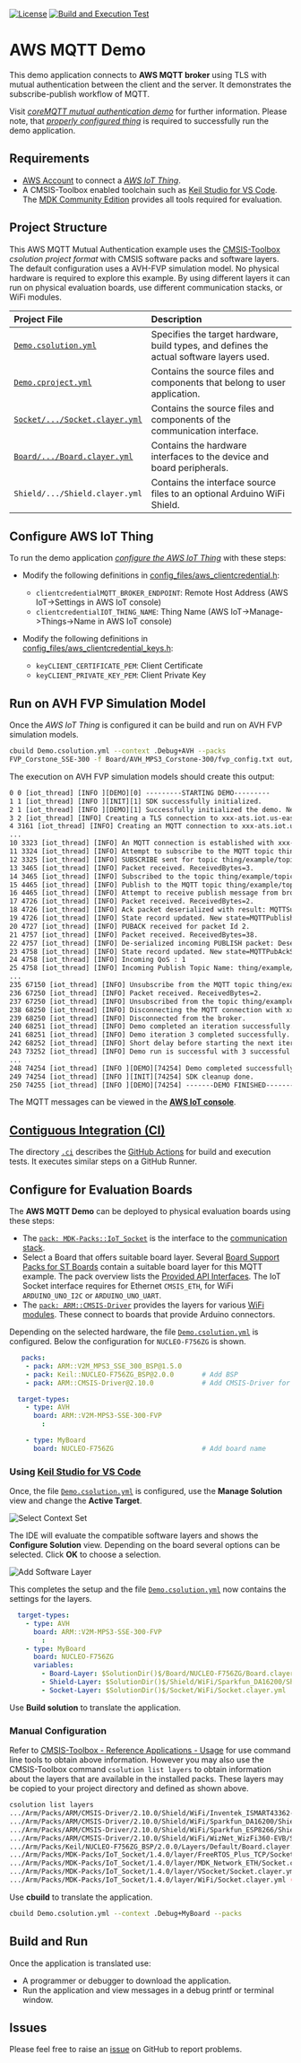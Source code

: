 [![License](https://img.shields.io/github/license/Arm-Examples/AWS_MQTT_Demo?label)](https://github.com/Arm-Examples/AWS_MQTT_Demo/blob/main/LICENSE)
[![Build and Execution Test](https://img.shields.io/github/actions/workflow/status/Arm-Examples/AWS_MQTT_Demo/AWS_MQTT-ci.yml?logo=arm&logoColor=0091bd&label=Build%20and%20Execution%20Test)](https://github.com/Arm-Examples/AWS_MQTT_Demo/tree/main/.github/workflows/AWS_MQTT-ci.yml)

# AWS MQTT Demo

This demo application connects to **AWS MQTT broker** using TLS with mutual authentication between the client and the server.
It demonstrates the subscribe-publish workflow of MQTT.

Visit [*coreMQTT mutual authentication demo*](https://docs.aws.amazon.com/freertos/latest/userguide/mqtt-demo-ma.html) for further information. 
Please note, that [*properly configured thing*](https://docs.aws.amazon.com/iot/latest/developerguide/iot-moisture-create-thing.html) is required to
successfully run the demo application.

## Requirements

- [AWS Account](https://aws.amazon.com/free) to connect a [*AWS IoT Thing*](https://docs.aws.amazon.com/iot/latest/developerguide/iot-moisture-create-thing.html).
- A CMSIS-Toolbox enabled toolchain such as [Keil Studio for VS Code](https://www.keil.arm.com/). The [MDK Community Edition](https://www.keil.arm.com/keil-mdk/#mdk-v6-editions) provides all tools required for evaluation.

## Project Structure

This AWS MQTT Mutual Authentication example uses the [CMSIS-Toolbox](https://github.com/Open-CMSIS-Pack/cmsis-toolbox/blob/main/docs/README.md#cmsis-toolbox)
*csolution project format* with CMSIS software packs and software layers. The default configuration uses a AVH-FVP simulation model.
No physical hardware is required to explore this example. By using different layers it can run on physical evaluation boards,
use different communication stacks, or WiFi modules.

Project File                                                                 | Description
:----------------------------------------------------------------------------|:----------------------------------------------------
[`Demo.csolution.yml`](Demo.csolution.yml)                                   | Specifies the target hardware, build types, and defines the actual software layers used.
[`Demo.cproject.yml`](Demo.cproject.yml)                                     | Contains the source files and components that belong to user application.
[`Socket/.../Socket.clayer.yml`](Socket/VSocket/Socket.clayer.yml)           | Contains the source files and components of the communication interface.
[`Board/.../Board.clayer.yml`](Board/AVH_MPS3_Corstone-300/Board.clayer.yml) | Contains the hardware interfaces to the device and board peripherals.
`Shield/.../Shield.clayer.yml`                                               | Contains the interface source files to an optional Arduino WiFi Shield.

## Configure AWS IoT Thing

To run the demo application [*configure the AWS IoT Thing*](https://docs.aws.amazon.com/iot/latest/developerguide/iot-moisture-create-thing.html) with these steps:

- Modify the following definitions in [config_files/aws_clientcredential.h](amazon-freertos/demos/include/aws_clientcredential.h):
  - `clientcredentialMQTT_BROKER_ENDPOINT`: Remote Host Address (AWS IoT->Settings in AWS IoT console)
  - `clientcredentialIOT_THING_NAME`: Thing Name (AWS IoT->Manage->Things->Name in AWS IoT console)

- Modify the following definitions in [config_files/aws_clientcredential_keys.h](amazon-freertos/demos/include/aws_clientcredential_keys.h):
  - `keyCLIENT_CERTIFICATE_PEM`: Client Certificate
  - `keyCLIENT_PRIVATE_KEY_PEM`: Client Private Key

## Run on AVH FVP Simulation Model

Once the *AWS IoT Thing* is configured it can be build and run on AVH FVP simulation models.

```bash
cbuild Demo.csolution.yml --context .Debug+AVH --packs
FVP_Corstone_SSE-300 -f Board/AVH_MPS3_Corstone-300/fvp_config.txt out/Demo/AVH/Debug/Demo.axf -Q 10
```

The execution on AVH FVP simulation models should create this output:

```txt
0 0 [iot_thread] [INFO ][DEMO][0] ---------STARTING DEMO---------
1 1 [iot_thread] [INFO ][INIT][1] SDK successfully initialized.
2 1 [iot_thread] [INFO ][DEMO][1] Successfully initialized the demo. Network type for the demo: 4
3 2 [iot_thread] [INFO] Creating a TLS connection to xxx-ats.iot.us-east-2.amazonaws.com:8883.
4 3161 [iot_thread] [INFO] Creating an MQTT connection to xxx-ats.iot.us-east-2.amazonaws.com.
...
10 3323 [iot_thread] [INFO] An MQTT connection is established with xxx-ats.iot.us-east-2.amazonaws.com.
11 3324 [iot_thread] [INFO] Attempt to subscribe to the MQTT topic thing/example/topic.
12 3325 [iot_thread] [INFO] SUBSCRIBE sent for topic thing/example/topic to broker.
13 3465 [iot_thread] [INFO] Packet received. ReceivedBytes=3.
14 3465 [iot_thread] [INFO] Subscribed to the topic thing/example/topic with maximum QoS 1.
15 4465 [iot_thread] [INFO] Publish to the MQTT topic thing/example/topic.
16 4465 [iot_thread] [INFO] Attempt to receive publish message from broker.
17 4726 [iot_thread] [INFO] Packet received. ReceivedBytes=2.
18 4726 [iot_thread] [INFO] Ack packet deserialized with result: MQTTSuccess.
19 4726 [iot_thread] [INFO] State record updated. New state=MQTTPublishDone.
20 4727 [iot_thread] [INFO] PUBACK received for packet Id 2.
21 4757 [iot_thread] [INFO] Packet received. ReceivedBytes=38.
22 4757 [iot_thread] [INFO] De-serialized incoming PUBLISH packet: DeserializerResult=MQTTSuccess.
23 4758 [iot_thread] [INFO] State record updated. New state=MQTTPubAckSend.
24 4758 [iot_thread] [INFO] Incoming QoS : 1
25 4758 [iot_thread] [INFO] Incoming Publish Topic Name: thing/example/topic matches subscribed topic.Incoming Publish Message : Hello World!
...
235 67150 [iot_thread] [INFO] Unsubscribe from the MQTT topic thing/example/topic.
236 67250 [iot_thread] [INFO] Packet received. ReceivedBytes=2.
237 67250 [iot_thread] [INFO] Unsubscribed from the topic thing/example/topic.
238 68250 [iot_thread] [INFO] Disconnecting the MQTT connection with xxx-ats.iot.us-east-2.amazonaws.com.
239 68250 [iot_thread] [INFO] Disconnected from the broker.
240 68251 [iot_thread] [INFO] Demo completed an iteration successfully.
241 68251 [iot_thread] [INFO] Demo iteration 3 completed successfully.
242 68252 [iot_thread] [INFO] Short delay before starting the next iteration....
243 73252 [iot_thread] [INFO] Demo run is successful with 3 successful loops out of total 3 loops.
...
248 74254 [iot_thread] [INFO ][DEMO][74254] Demo completed successfully.
249 74254 [iot_thread] [INFO ][INIT][74254] SDK cleanup done.
250 74255 [iot_thread] [INFO ][DEMO][74254] -------DEMO FINISHED-------
```

The MQTT messages can be viewed in the [**AWS IoT console**](https://docs.aws.amazon.com/iot/latest/developerguide/view-mqtt-messages.html).

## [Contiguous Integration (CI)](https://github.com/Arm-Examples/AWS_MQTT_Demo/tree/main/.ci)

The directory [`.ci`](https://github.com/Arm-Examples/AWS_MQTT_Demo/tree/main/.ci) describes the [GitHub Actions](https://github.com/Arm-Examples/AWS_MQTT_Demo/tree/main/.github/workflows) for build and execution tests. It executes similar steps on a GitHub Runner.

## Configure for Evaluation Boards

The **AWS MQTT Demo** can be deployed to physical evaluation boards using these steps:

- The [`pack: MDK-Packs::IoT_Socket`](https://www.keil.arm.com/packs/iot_socket-mdk-packs) is the interface to the [communication stack](https://mdk-packs.github.io/IoT_Socket/latest/iot_socket_using.html#iot_socket_select).
- Select a Board that offers suitable board layer. Several [Board Support Packs for ST Boards](https://www.keil.arm.com/boards/?q=&vendor=stmicroelectronics) contain a suitable board layer for this MQTT example. The pack overview lists the [Provided API Interfaces](https://www.keil.arm.com/packs/nucleo-f756zg_bsp-keil). The IoT Socket interface requires for Ethernet `CMSIS_ETH`, for WiFi `ARDUINO_UNO_I2C` or `ARDUINO_UNO_UART`.
- The [`pack: ARM::CMSIS-Driver`](https://www.keil.arm.com/packs/cmsis-driver-arm) provides the layers for various [WiFi modules](https://arm-software.github.io/CMSIS-Driver/latest/shield_layer.html#shield_WiFi). These connect to boards that provide Arduino connectors.

Depending on the selected hardware, the file [`Demo.csolution.yml`](Demo.csolution.yml) is configured.  Below the configuration for `NUCLEO-F756ZG` is shown.

```yml
   packs:
    - pack: ARM::V2M_MPS3_SSE_300_BSP@1.5.0
    - pack: Keil::NUCLEO-F756ZG_BSP@2.0.0       # Add BSP
    - pack: ARM::CMSIS-Driver@2.10.0            # Add CMSIS-Driver for WiFi Shields

  target-types:
    - type: AVH
      board: ARM::V2M-MPS3-SSE-300-FVP
        :

    - type: MyBoard
      board: NUCLEO-F756ZG                      # Add board name
```

### Using [Keil Studio for VS Code](https://www.keil.arm.com/)

Once, the file [`Demo.csolution.yml`](Demo.csolution.yml) is configured, use the **Manage Solution** view and change the **Active Target**.

![Select Context Set](.ci/ContextSet.png)

The IDE will evaluate the compatible software layers and shows the **Configure Solution** view. Depending on the board several options can be selected.  Click **OK** to choose a selection.

![Add Software Layer](.ci/AddSoftwareLayer.png)

This completes the setup and the file [`Demo.csolution.yml`](Demo.csolution.yml) now contains the settings for the layers.

```yml
  target-types:
    - type: AVH
      board: ARM::V2M-MPS3-SSE-300-FVP
        :
    - type: MyBoard
      board: NUCLEO-F756ZG
      variables:
        - Board-Layer: $SolutionDir()$/Board/NUCLEO-F756ZG/Board.clayer.yml
        - Shield-Layer: $SolutionDir()$/Shield/WiFi/Sparkfun_DA16200/Shield.clayer.yml
        - Socket-Layer: $SolutionDir()$/Socket/WiFi/Socket.clayer.yml
```

Use **Build solution** to translate the application.

### Manual Configuration

Refer to [CMSIS-Toolbox - Reference Applications - Usage](https://github.com/Open-CMSIS-Pack/cmsis-toolbox/blob/main/docs/ReferenceApplications.md#usage) for use command line tools to obtain above information.  However you may also use the CMSIS-Toolbox command `csolution list layers` to obtain information about the layers that are available in the installed packs.  These layers may be copied to your project directory and defined as shown above.

```bash
csolution list layers
.../Arm/Packs/ARM/CMSIS-Driver/2.10.0/Shield/WiFi/Inventek_ISMART43362-E/Shield.clayer.yml (layer type: Shield)
.../Arm/Packs/ARM/CMSIS-Driver/2.10.0/Shield/WiFi/Sparkfun_DA16200/Shield.clayer.yml (layer type: Shield)
.../Arm/Packs/ARM/CMSIS-Driver/2.10.0/Shield/WiFi/Sparkfun_ESP8266/Shield.clayer.yml (layer type: Shield)
.../Arm/Packs/ARM/CMSIS-Driver/2.10.0/Shield/WiFi/WizNet_WizFi360-EVB/Shield.clayer.yml (layer type: Shield)
.../Arm/Packs/Keil/NUCLEO-F756ZG_BSP/2.0.0/Layers/Default/Board.clayer.yml (layer type: Board)
.../Arm/Packs/MDK-Packs/IoT_Socket/1.4.0/layer/FreeRTOS_Plus_TCP/Socket.clayer.yml (layer type: Socket)
.../Arm/Packs/MDK-Packs/IoT_Socket/1.4.0/layer/MDK_Network_ETH/Socket.clayer.yml (layer type: Socket)
.../Arm/Packs/MDK-Packs/IoT_Socket/1.4.0/layer/VSocket/Socket.clayer.yml (layer type: Socket)
.../Arm/Packs/MDK-Packs/IoT_Socket/1.4.0/layer/WiFi/Socket.clayer.yml (layer type: Socket)
```

Use **cbuild** to translate the application.

```bash
cbuild Demo.csolution.yml --context .Debug+MyBoard --packs
```

## Build and Run

Once the application is translated use:

- A programmer or debugger to download the application.
- Run the application and view messages in a debug printf or terminal window.

## Issues

Please feel free to raise an [issue](https://github.com/Arm-Examples/AWS_MQTT_Demo/issuesW) on GitHub to report problems.